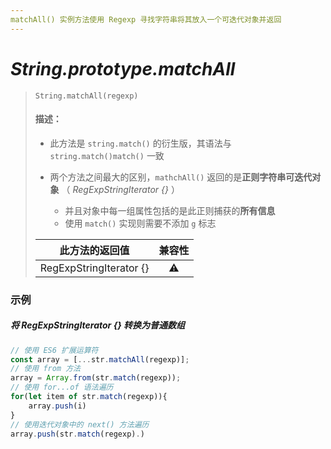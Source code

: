 ```yaml
---
matchAll() 实例方法使用 Regexp 寻找字符串将其放入一个可迭代对象并返回
---
```


# *String.prototype.matchAll*

> `String.matchAll(regexp)`
>
> #### 描述：
>
> - 此方法是 `string.match()` 的衍生版，其语法与  `string.match()match()` 一致
>
> - 两个方法之间最大的区别，`mathchAll()` 返回的是**正则字符串可迭代对象** （ *RegExpStringIterator {}* ） 
>     - 并且对象中每一组属性包括的是此正则捕获的**所有信息**
>     - 使用 `match()` 实现则需要不添加 `g` 标志
>
> |     此方法的返回值      | 兼容性 |
> | :---------------------: | :----: |
> | RegExpStringIterator {} |   ⚠    |

### 示例

##### 将 *RegExpStringIterator {}* 转换为普通数组

```js
// 使用 ES6 扩展运算符
const array = [...str.matchAll(regexp)];
// 使用 from 方法
array = Array.from(str.match(regexp));
// 使用 for...of 语法遍历
for(let item of str.match(regexp)){
    array.push(i)
}
// 使用迭代对象中的 next() 方法遍历
array.push(str.match(regexp).)
```

